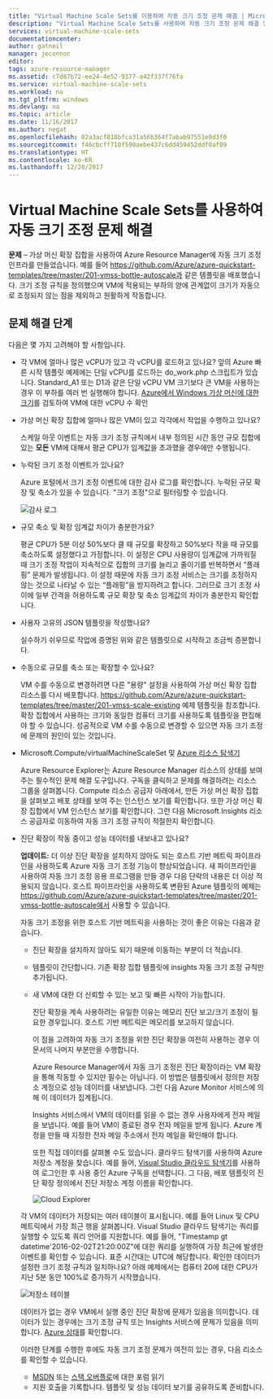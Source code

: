 ```yaml
---
title: "Virtual Machine Scale Sets를 이용하여 자동 크기 조정 문제 해결 | Microsoft Docs"
description: "Virtual Machine Scale Sets를 사용하여 자동 크기 조정 문제 해결 일반적으로 발생하는 문제와 해결 방법에 대해 이해합니다."
services: virtual-machine-scale-sets
documentationcenter: 
author: gatneil
manager: jeconnoc
editor: 
tags: azure-resource-manager
ms.assetid: c7d87b72-ee24-4e52-9377-a42f337f76fa
ms.service: virtual-machine-scale-sets
ms.workload: na
ms.tgt_pltfrm: windows
ms.devlang: na
ms.topic: article
ms.date: 11/16/2017
ms.author: negat
ms.openlocfilehash: 02a3acf818bfca31a56b364f7abab97551e0d3f0
ms.sourcegitcommit: f46cbcff710f590aebe437c6dd459452ddf0af09
ms.translationtype: HT
ms.contentlocale: ko-KR
ms.lasthandoff: 12/20/2017
---
```

# <a name="troubleshooting-autoscale-with-virtual-machine-scale-sets"></a>Virtual Machine Scale Sets를 사용하여 자동 크기 조정 문제 해결
**문제** – 가상 머신 확장 집합을 사용하여 Azure Resource Manager에 자동 크기 조정 인프라를 만들었습니다. 예를 들어 https://github.com/Azure/azure-quickstart-templates/tree/master/201-vmss-bottle-autoscale과 같은 템플릿을 배포했습니다. 크기 조정 규칙을 정의했으며 VM에 적용되는 부하의 양에 관계없이 크기가 자동으로 조정되지 않는 점을 제외하고 원활하게 작동합니다.

## <a name="troubleshooting-steps"></a>문제 해결 단계
다음은 몇 가지 고려해야 할 사항입니다.

* 각 VM에 얼마나 많은 vCPU가 있고 각 vCPU를 로드하고 있나요?
  앞의 Azure 빠른 시작 템플릿 예제에는 단일 vCPU를 로드하는 do_work.php 스크립트가 있습니다. Standard_A1 또는 D1과 같은 단일 vCPU VM 크기보다 큰 VM을 사용하는 경우 이 부하를 여러 번 실행해야 합니다. [Azure에서 Windows 가상 머신에 대한 크기](../virtual-machines/windows/sizes.md?toc=%2fazure%2fvirtual-machines%2fwindows%2ftoc.json)를 검토하여 VM에 대한 vCPU 수 확인
* 가상 머신 확장 집합에 얼마나 많은 VM이 있고 각각에서 작업을 수행하고 있나요?
  
    스케일 아웃 이벤트는 자동 크기 조정 규칙에서 내부 정의된 시간 동안 규모 집합에 있는 **모든** VM에 대해서 평균 CPU가 임계값을 초과했을 경우에만 수행됩니다.
* 누락된 크기 조정 이벤트가 있나요?
  
    Azure 포털에서 크기 조정 이벤트에 대한 감사 로그를 확인합니다. 누락된 규모 확장 및 축소가 있을 수 있습니다. "크기 조정"으로 필터링할 수 있습니다.
  
    ![감사 로그][audit]
* 규모 축소 및 확장 임계값 차이가 충분한가요?
  
    평균 CPU가 5분 이상 50%보다 클 때 규모를 확장하고 50%보다 작을 때 규모를 축소하도록 설정했다고 가정합니다. 이 설정은 CPU 사용량이 임계값에 가까워질 때 크기 조정 작업이 지속적으로 집합의 크기를 늘리고 줄이기를 반복하면서 “플래핑” 문제가 발생됩니다. 이 설정 때문에 자동 크기 조정 서비스는 크기를 조정하지 않는 것으로 나타날 수 있는 “플래핑”을 방지하려고 합니다. 그러므로 크기 조정 사이에 일부 간격을 허용하도록 규모 확장 및 축소 임계값의 차이가 충분한지 확인합니다.
* 사용자 고유의 JSON 템플릿을 작성했나요?
  
    실수하기 쉬우므로 작업에 증명된 위와 같은 템플릿으로 시작하고 조금씩 증분합니다. 
* 수동으로 규모를 축소 또는 확장할 수 있나요?
  
    VM 수를 수동으로 변경하려면 다른 "용량" 설정을 사용하여 가상 머신 확장 집합 리소스를 다시 배포합니다. https://github.com/Azure/azure-quickstart-templates/tree/master/201-vmss-scale-existing 예제 템플릿을 참조합니다. 확장 집합에서 사용하는 크기와 동일한 컴퓨터 크기를 사용하도록 템플릿을 편집해야 할 수 있습니다. 성공적으로 VM 수를 수동으로 변경할 수 있으면 자동 크기 조정에 문제의 원인이 있는 것입니다.
* Microsoft.Compute/virtualMachineScaleSet 및 [Azure 리소스 탐색기](https://resources.azure.com/)
  
    Azure Resource Explorer는 Azure Resource Manager 리소스의 상태를 보여 주는 필수적인 문제 해결 도구입니다. 구독을 클릭하고 문제를 해결하려는 리소스 그룹을 살펴봅니다. Compute 리소스 공급자 아래에서, 만든 가상 머신 확장 집합을 살펴보고 배포 상태를 보여 주는 인스턴스 보기를 확인합니다. 또한 가상 머신 확장 집합에서 VM 인스턴스 보기를 확인합니다. 그런 다음 Microsoft.Insights 리소스 공급자로 이동하여 자동 크기 조정 규칙이 적절한지 확인합니다.
* 진단 확장이 작동 중이고 성능 데이터를 내보내고 있나요?
  
    **업데이트:** 더 이상 진단 확장을 설치하지 않아도 되는 호스트 기반 메트릭 파이프라인을 사용하도록 Azure 자동 크기 조정 기능이 향상되었습니다. 새 파이프라인을 사용하여 자동 크기 조정 응용 프로그램을 만들 경우 다음 단락의 내용은 더 이상 적용되지 않습니다. 호스트 파이프라인을 사용하도록 변환된 Azure 템플릿의 예제는 https://github.com/Azure/azure-quickstart-templates/tree/master/201-vmss-bottle-autoscale에서 사용할 수 있습니다. 
  
    자동 크기 조정을 위한 호스트 기반 메트릭을 사용하는 것이 좋은 이유는 다음과 같습니다.
  
  * 진단 확장을 설치하지 않아도 되기 때문에 이동하는 부분이 더 적습니다.
  * 템플릿이 간단합니다. 기존 확장 집합 템플릿에 insights 자동 크기 조정 규칙만 추가됩니다.
  * 새 VM에 대한 더 신뢰할 수 있는 보고 및 빠른 시작이 가능합니다.
    
    진단 확장을 계속 사용하려는 유일한 이유는 메모리 진단 보고/크기 조정이 필요한 경우입니다. 호스트 기반 메트릭은 메모리를 보고하지 않습니다.
    
    이 점을 고려하여 자동 크기 조정을 위한 진단 확장을 여전히 사용하는 경우 이 문서의 나머지 부분만을 수행합니다.
    
    Azure Resource Manager에서 자동 크기 조정은 진단 확장이라는 VM 확장을 통해 작동할 수 있지만 필수는 아닙니다. 이 방법은 템플릿에서 정의한 저장소 계정으로 성능 데이터를 내보냅니다. 그런 다음 Azure Monitor 서비스에 의해 이 데이터가 집계됩니다.
    
    Insights 서비스에서 VM의 데이터를 읽을 수 없는 경우 사용자에게 전자 메일을 보냅니다. 예를 들어 VM이 종료된 경우 전자 메일을 받게 됩니다. Azure 계정을 만들 때 지정한 전자 메일 주소에서 전자 메일을 확인해야 합니다.
    
    또한 직접 데이터를 살펴볼 수도 있습니다. 클라우드 탐색기를 사용하여 Azure 저장소 계정을 찾습니다. 예를 들어, [Visual Studio 클라우드 탐색기](https://visualstudiogallery.msdn.microsoft.com/aaef6e67-4d99-40bc-aacf-662237db85a2)를 사용하여 로그인한 후 사용 중인 Azure 구독을 선택합니다. 그 다음, 배포 템플릿의 진단 확장 정의에서 진단 저장소 계정 이름을 확인합니다.
    
    ![Cloud Explorer][explorer]
    
   각 VM의 데이터가 저장되는 여러 테이블이 표시됩니다. 예를 들어 Linux 및 CPU 메트릭에서 가장 최근 행을 살펴봅니다. Visual Studio 클라우드 탐색기는 쿼리를 실행할 수 있도록 쿼리 언어를 지원합니다. 예를 들어, "Timestamp gt datetime'2016-02-02T21:20:00Z"에 대한 쿼리를 실행하여 가장 최근에 발생한 이벤트를 확인할 수 있습니다. 표준 시간대는 UTC에 해당합니다. 확인한 데이터가 설정한 크기 조정 규칙과 일치하나요? 아래 예제에서는 컴퓨터 20에 대한 CPU가 지난 5분 동안 100%로 증가하기 시작했습니다.
    
    ![저장소 테이블][tables]
    
    데이터가 없는 경우 VM에서 실행 중인 진단 확장에 문제가 있음을 의미합니다. 데이터가 있는 경우에는 크기 조정 규칙 또는 Insights 서비스에 문제가 있음을 의미합니다. [Azure 상태](https://azure.microsoft.com/status/)를 확인합니다.
    
    이러한 단계를 수행한 후에도 자동 크기 조정 문제가 여전히 있는 경우, 다음 리소스를 확인할 수 있습니다. 
    * [MSDN](https://social.msdn.microsoft.com/forums/azure/home?category=windowsazureplatform%2Cazuremarketplace%2Cwindowsazureplatformctp) 또는 [스택 오버플로](http://stackoverflow.com/questions/tagged/azure)에 대한 포럼 읽기 
    * 지원 호출을 기록합니다. 템플릿 및 성능 데이터 보기를 공유하도록 준비합니다.

[audit]: ./media/virtual-machine-scale-sets-troubleshoot/image3.png
[explorer]: ./media/virtual-machine-scale-sets-troubleshoot/image1.png
[tables]: ./media/virtual-machine-scale-sets-troubleshoot/image4.png
